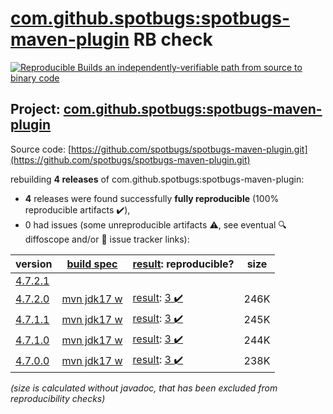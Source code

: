 [com.github.spotbugs:spotbugs-maven-plugin](https://search.maven.org/artifact/com.github.spotbugs/spotbugs-maven-plugin/) RB check
=======

[![Reproducible Builds](https://reproducible-builds.org/images/logos/rb.svg) an independently-verifiable path from source to binary code](https://reproducible-builds.org/)

## Project: [com.github.spotbugs:spotbugs-maven-plugin](https://search.maven.org/artifact/com.github.spotbugs/spotbugs-maven-plugin/)

Source code: [https://github.com/spotbugs/spotbugs-maven-plugin.git](https://github.com/spotbugs/spotbugs-maven-plugin.git)

rebuilding **4 releases** of com.github.spotbugs:spotbugs-maven-plugin:
- **4** releases were found successfully **fully reproducible** (100% reproducible artifacts :heavy_check_mark:),
- 0 had issues (some unreproducible artifacts :warning:, see eventual :mag: diffoscope and/or :memo: issue tracker links):

| version | [build spec](/BUILDSPEC.md) | [result](https://reproducible-builds.org/docs/jvm/): reproducible? | size |
| -- | --------- | ------ | -- |
| [4.7.2.1](https://search.maven.org/artifact/com.github.spotbugs/spotbugs-maven-plugin/4.7.2.1/pom) | | | |
| [4.7.2.0](https://search.maven.org/artifact/com.github.spotbugs/spotbugs-maven-plugin/4.7.2.0/pom) | [mvn jdk17 w](spotbugs-maven-plugin-4.7.2.0.buildspec) | [result](spotbugs-maven-plugin-4.7.2.0.buildinfo): [3 :heavy_check_mark: ](spotbugs-maven-plugin-4.7.2.0.buildcompare) | 246K |
| [4.7.1.1](https://search.maven.org/artifact/com.github.spotbugs/spotbugs-maven-plugin/4.7.1.1/pom) | [mvn jdk17 w](spotbugs-maven-plugin-4.7.1.1.buildspec) | [result](spotbugs-maven-plugin-4.7.1.1.buildinfo): [3 :heavy_check_mark: ](spotbugs-maven-plugin-4.7.1.1.buildcompare) | 245K |
| [4.7.1.0](https://search.maven.org/artifact/com.github.spotbugs/spotbugs-maven-plugin/4.7.1.0/pom) | [mvn jdk17 w](spotbugs-maven-plugin-4.7.1.0.buildspec) | [result](spotbugs-maven-plugin-4.7.1.0.buildinfo): [3 :heavy_check_mark: ](spotbugs-maven-plugin-4.7.1.0.buildcompare) | 244K |
| [4.7.0.0](https://search.maven.org/artifact/com.github.spotbugs/spotbugs-maven-plugin/4.7.0.0/pom) | [mvn jdk17 w](spotbugs-maven-plugin-4.7.0.0.buildspec) | [result](spotbugs-maven-plugin-4.7.0.0.buildinfo): [3 :heavy_check_mark: ](spotbugs-maven-plugin-4.7.0.0.buildcompare) | 238K |

<i>(size is calculated without javadoc, that has been excluded from reproducibility checks)</i>
